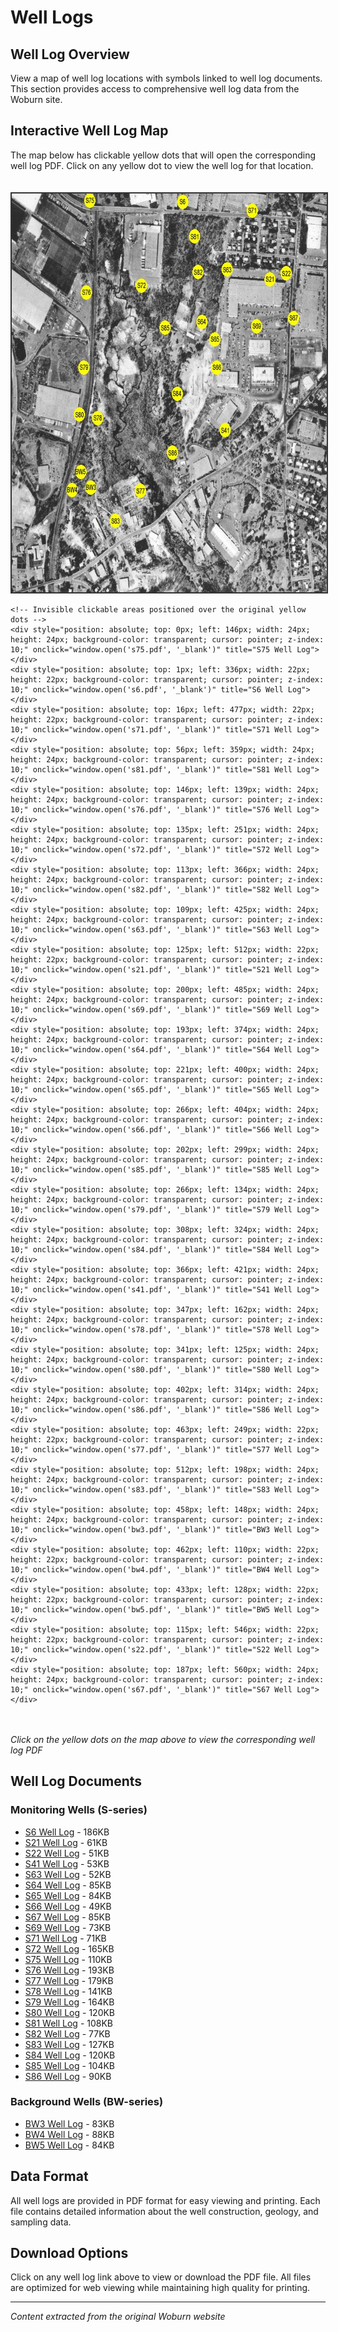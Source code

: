 # Well Logs

## Well Log Overview

View a map of well log locations with symbols linked to well log documents. This section provides access to comprehensive well log data from the Woburn site.

## Interactive Well Log Map

The map below has clickable yellow dots that will open the corresponding well log PDF. Click on any yellow dot to view the well log for that location.

<div style="position: relative; display: inline-block; margin: 20px 0;">
    <img src="welllogmap.jpg" alt="Well Log Map" width="640" height="638" style="border: 2px solid #333;">
    
    <!-- Invisible clickable areas positioned over the original yellow dots -->
    <div style="position: absolute; top: 0px; left: 146px; width: 24px; height: 24px; background-color: transparent; cursor: pointer; z-index: 10;" onclick="window.open('s75.pdf', '_blank')" title="S75 Well Log"></div>
    <div style="position: absolute; top: 1px; left: 336px; width: 22px; height: 22px; background-color: transparent; cursor: pointer; z-index: 10;" onclick="window.open('s6.pdf', '_blank')" title="S6 Well Log"></div>
    <div style="position: absolute; top: 16px; left: 477px; width: 22px; height: 22px; background-color: transparent; cursor: pointer; z-index: 10;" onclick="window.open('s71.pdf', '_blank')" title="S71 Well Log"></div>
    <div style="position: absolute; top: 56px; left: 359px; width: 24px; height: 24px; background-color: transparent; cursor: pointer; z-index: 10;" onclick="window.open('s81.pdf', '_blank')" title="S81 Well Log"></div>
    <div style="position: absolute; top: 146px; left: 139px; width: 24px; height: 24px; background-color: transparent; cursor: pointer; z-index: 10;" onclick="window.open('s76.pdf', '_blank')" title="S76 Well Log"></div>
    <div style="position: absolute; top: 135px; left: 251px; width: 24px; height: 24px; background-color: transparent; cursor: pointer; z-index: 10;" onclick="window.open('s72.pdf', '_blank')" title="S72 Well Log"></div>
    <div style="position: absolute; top: 113px; left: 366px; width: 24px; height: 24px; background-color: transparent; cursor: pointer; z-index: 10;" onclick="window.open('s82.pdf', '_blank')" title="S82 Well Log"></div>
    <div style="position: absolute; top: 109px; left: 425px; width: 24px; height: 24px; background-color: transparent; cursor: pointer; z-index: 10;" onclick="window.open('s63.pdf', '_blank')" title="S63 Well Log"></div>
    <div style="position: absolute; top: 125px; left: 512px; width: 22px; height: 22px; background-color: transparent; cursor: pointer; z-index: 10;" onclick="window.open('s21.pdf', '_blank')" title="S21 Well Log"></div>
    <div style="position: absolute; top: 200px; left: 485px; width: 24px; height: 24px; background-color: transparent; cursor: pointer; z-index: 10;" onclick="window.open('s69.pdf', '_blank')" title="S69 Well Log"></div>
    <div style="position: absolute; top: 193px; left: 374px; width: 24px; height: 24px; background-color: transparent; cursor: pointer; z-index: 10;" onclick="window.open('s64.pdf', '_blank')" title="S64 Well Log"></div>
    <div style="position: absolute; top: 221px; left: 400px; width: 24px; height: 24px; background-color: transparent; cursor: pointer; z-index: 10;" onclick="window.open('s65.pdf', '_blank')" title="S65 Well Log"></div>
    <div style="position: absolute; top: 266px; left: 404px; width: 24px; height: 24px; background-color: transparent; cursor: pointer; z-index: 10;" onclick="window.open('s66.pdf', '_blank')" title="S66 Well Log"></div>
    <div style="position: absolute; top: 202px; left: 299px; width: 24px; height: 24px; background-color: transparent; cursor: pointer; z-index: 10;" onclick="window.open('s85.pdf', '_blank')" title="S85 Well Log"></div>
    <div style="position: absolute; top: 266px; left: 134px; width: 24px; height: 24px; background-color: transparent; cursor: pointer; z-index: 10;" onclick="window.open('s79.pdf', '_blank')" title="S79 Well Log"></div>
    <div style="position: absolute; top: 308px; left: 324px; width: 24px; height: 24px; background-color: transparent; cursor: pointer; z-index: 10;" onclick="window.open('s84.pdf', '_blank')" title="S84 Well Log"></div>
    <div style="position: absolute; top: 366px; left: 421px; width: 24px; height: 24px; background-color: transparent; cursor: pointer; z-index: 10;" onclick="window.open('s41.pdf', '_blank')" title="S41 Well Log"></div>
    <div style="position: absolute; top: 347px; left: 162px; width: 24px; height: 24px; background-color: transparent; cursor: pointer; z-index: 10;" onclick="window.open('s78.pdf', '_blank')" title="S78 Well Log"></div>
    <div style="position: absolute; top: 341px; left: 125px; width: 24px; height: 24px; background-color: transparent; cursor: pointer; z-index: 10;" onclick="window.open('s80.pdf', '_blank')" title="S80 Well Log"></div>
    <div style="position: absolute; top: 402px; left: 314px; width: 24px; height: 24px; background-color: transparent; cursor: pointer; z-index: 10;" onclick="window.open('s86.pdf', '_blank')" title="S86 Well Log"></div>
    <div style="position: absolute; top: 463px; left: 249px; width: 22px; height: 22px; background-color: transparent; cursor: pointer; z-index: 10;" onclick="window.open('s77.pdf', '_blank')" title="S77 Well Log"></div>
    <div style="position: absolute; top: 512px; left: 198px; width: 24px; height: 24px; background-color: transparent; cursor: pointer; z-index: 10;" onclick="window.open('s83.pdf', '_blank')" title="S83 Well Log"></div>
    <div style="position: absolute; top: 458px; left: 148px; width: 24px; height: 24px; background-color: transparent; cursor: pointer; z-index: 10;" onclick="window.open('bw3.pdf', '_blank')" title="BW3 Well Log"></div>
    <div style="position: absolute; top: 462px; left: 110px; width: 22px; height: 22px; background-color: transparent; cursor: pointer; z-index: 10;" onclick="window.open('bw4.pdf', '_blank')" title="BW4 Well Log"></div>
    <div style="position: absolute; top: 433px; left: 128px; width: 22px; height: 22px; background-color: transparent; cursor: pointer; z-index: 10;" onclick="window.open('bw5.pdf', '_blank')" title="BW5 Well Log"></div>
    <div style="position: absolute; top: 115px; left: 546px; width: 22px; height: 22px; background-color: transparent; cursor: pointer; z-index: 10;" onclick="window.open('s22.pdf', '_blank')" title="S22 Well Log"></div>
    <div style="position: absolute; top: 187px; left: 560px; width: 24px; height: 24px; background-color: transparent; cursor: pointer; z-index: 10;" onclick="window.open('s67.pdf', '_blank')" title="S67 Well Log"></div>
</div>

*Click on the yellow dots on the map above to view the corresponding well log PDF*

## Well Log Documents

### Monitoring Wells (S-series)

- [S6 Well Log](s6.pdf) - 186KB
- [S21 Well Log](s21.pdf) - 61KB  
- [S22 Well Log](s22.pdf) - 51KB
- [S41 Well Log](s41.pdf) - 53KB
- [S63 Well Log](s63.pdf) - 52KB
- [S64 Well Log](s64.pdf) - 85KB
- [S65 Well Log](s65.pdf) - 84KB
- [S66 Well Log](s66.pdf) - 49KB
- [S67 Well Log](s67.pdf) - 85KB
- [S69 Well Log](s69.pdf) - 73KB
- [S71 Well Log](s71.pdf) - 71KB
- [S72 Well Log](s72.pdf) - 165KB
- [S75 Well Log](s75.pdf) - 110KB
- [S76 Well Log](s76.pdf) - 193KB
- [S77 Well Log](s77.pdf) - 179KB
- [S78 Well Log](s78.pdf) - 141KB
- [S79 Well Log](s79.pdf) - 164KB
- [S80 Well Log](s80.pdf) - 120KB
- [S81 Well Log](s81.pdf) - 108KB
- [S82 Well Log](s82.pdf) - 77KB
- [S83 Well Log](s83.pdf) - 127KB
- [S84 Well Log](s84.pdf) - 120KB
- [S85 Well Log](s85.pdf) - 104KB
- [S86 Well Log](s86.pdf) - 90KB

### Background Wells (BW-series)

- [BW3 Well Log](bw3.pdf) - 83KB
- [BW4 Well Log](bw4.pdf) - 88KB
- [BW5 Well Log](bw5.pdf) - 84KB

## Data Format

All well logs are provided in PDF format for easy viewing and printing. Each file contains detailed information about the well construction, geology, and sampling data.

## Download Options

Click on any well log link above to view or download the PDF file. All files are optimized for web viewing while maintaining high quality for printing.

---

*Content extracted from the original Woburn website* 